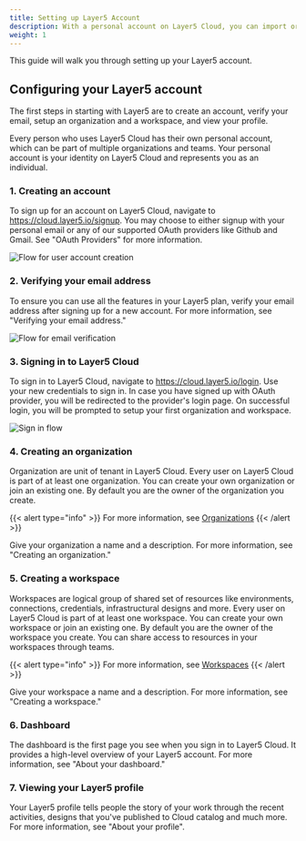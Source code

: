 ```yaml
---
title: Setting up Layer5 Account
description: With a personal account on Layer5 Cloud, you can import or create infrastructural designs, collaborate with others through workspaces and teams, manage your organizations and more.
weight: 1
---
```


This guide will walk you through setting up your Layer5 account.

## Configuring your Layer5 account

The first steps in starting with Layer5 are to create an account, verify your email, setup an organization and a workspace, and view your profile.

 Every person who uses Layer5 Cloud has their own personal account, which can be part of multiple organizations and teams. Your personal account is your identity on Layer5 Cloud and represents you as an individual.

### 1. Creating an account

To sign up for an account on Layer5 Cloud, navigate to <https://cloud.layer5.io/signup>.
You may choose to either signup with your personal email or any of our supported OAuth providers like Github and Gmail. See "OAuth Providers" for more information.

![Flow for user account creation](/cloud/getting-started/images/Slide40.svg)

### 2. Verifying your email address

To ensure you can use all the features in your Layer5 plan, verify your email address after signing up for a new account. For more information, see "Verifying your email address."

![Flow for email verification](/cloud/getting-started/images/Slide50.svg)

<!-- considering we would want to use 2FA in future
4. Configuring two-factor authentication

Two-factor authentication, or 2FA, is an extra layer of security used when logging into websites or apps. We strongly urge you to configure 2FA for the safety of your account. For more information, see "About two-factor authentication."

Optionally, after you have configured 2FA, add a passkey to your account to enable a secure, passwordless login. For more information, see "About passkeys" and "Managing your passkeys." -->

### 3. Signing in to Layer5 Cloud

To sign in to Layer5 Cloud, navigate to <https://cloud.layer5.io/login>. Use your new credentials to sign in. In case you have signed up with OAuth provider, you will be redirected to the provider's login page.
On successful login, you will be prompted to setup your first organization and workspace.

![Sign in flow](/cloud/getting-started/images/Slide48.svg)

### 4. Creating an organization

Organization are unit of tenant in Layer5 Cloud. Every user on Layer5 Cloud is part of at least one organization. You can create your own organization or join an existing one. By default you are the owner of the organization you create.

{{< alert type="info" >}}
For more information, see [Organizations](/cloud/identity/organizations/)
{{< /alert >}}

Give your organization a name and a description. For more information, see "Creating an organization."

### 5. Creating a workspace

Workspaces are logical group of shared set of resources like environments, connections, credentials, infrastructural designs and more. Every user on Layer5 Cloud is part of at least one workspace. You can create your own workspace or join an existing one. By default you are the owner of the workspace you create. You can share access to resources in your workspaces through teams.

{{< alert type="info" >}}
For more information, see [Workspaces](/cloud/workspaces/)
{{< /alert >}}

Give your workspace a name and a description. For more information, see "Creating a workspace."

### 6. Dashboard

The dashboard is the first page you see when you sign in to Layer5 Cloud. It provides a high-level overview of your Layer5 account. For more information, see "About your dashboard."

### 7. Viewing your Layer5 profile

Your Layer5 profile tells people the story of your work through the recent activities, designs that you've published to Cloud catalog and much more. For more information, see "About your profile".
